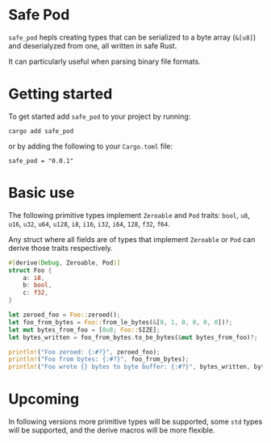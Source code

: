 # Safe Pod
``safe_pod`` hepls creating types that can be serialized
to a byte array (``&[u8]``) and deserialyzed from one, all
written in safe Rust.

It can particularly useful when parsing binary file formats.

# Getting started
To get started add ``safe_pod`` to your project by running:
```
cargo add safe_pod
```
or by adding the following to your ``Cargo.toml`` file:
```
safe_pod = "0.0.1"
```

# Basic use
The following primitive types implement ``Zeroable`` and ``Pod`` traits:
``bool``, ``u8``, ``u16``, ``u32``, ``u64``, ``u128``, ``i8``, 
``i16``, ``i32``, ``i64``, ``128``, ``f32``, ``f64``.

Any struct where all fields are of types that implement 
``Zeroable`` or ``Pod`` can derive those traits respectively.

```rust
#[derive(Debug, Zeroable, Pod)]
struct Foo {
    a: i8,
    b: bool,
    c: f32,
}

let zeroed_foo = Foo::zeroed();
let foo_from_bytes = Foo::from_le_bytes(&[0, 1, 0, 0, 0, 0])?;
let mut bytes_from_foo = [0u8; Foo::SIZE];
let bytes_written = foo_from_bytes.to_be_bytes(&mut bytes_from_foo)?;

println!("Foo zeroed: {:#?}", zeroed_foo);
println!("Foo from bytes: {:#?}", foo_from_bytes);
println!("Foo wrote {} bytes to byte buffer: {:#?}", bytes_written, bytes_from_foo);
```

# Upcoming
In following versions more primitive types will be supported,
some ``std`` types will be supported, and the derive macros will
be more flexible.